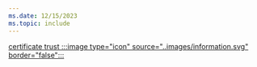 ```yaml
---
ms.date: 12/15/2023
ms.topic: include
---
```


[certificate trust :::image type="icon" source="..images/information.svg" border="false":::](../../hello-how-it-works-technology.md#certificate-trust "This trust type uses a certificate to authenticate the users to Active Directory. It's required to issue certificates to the users and to the domain controllers")